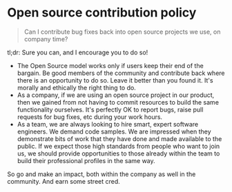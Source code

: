# Open source contribution policy

> Can I contribute bug fixes back into open source projects we use, on company time?

tl;dr: Sure you can, and I encourage you to do so!

- The Open Source model works only if users keep their end of the bargain. Be good members of the community and contribute back where there is an opportunity to do so. Leave it better than you found it. It's morally and ethically the right thing to do.
- As a company, if we are using an open source project in our product, then we gained from not having to commit resources to build the same functionality ourselves. It's perfectly OK to report bugs, raise pull requests for bug fixes, etc during your work hours.
- As a team, we are always looking to hire smart, expert software engineers. We demand code samples. We are impressed when they demonstrate bits of work that they have done and made available to the public. If we expect those high standards from people who want to join us, we should provide opportunities to those already within the team to build their professional profiles in the same way.

So go and make an impact, both within the company as well in the community. And earn some street cred.
